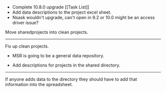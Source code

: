 - Complete 10.8.0 upgrade [[Task List]]
- Add data descriptions to the project excel sheet.
- Nsask wouldn't upgrade, can't open in 9.2 or 10.0 might be an access driver issue?

Move sharedprojects into clean projects.

---


Fix up clean projects.
- MSR is going to be a general data repository.

- Add descriptions for projects in the shared directory.

---


If anyone adds data to the directory they should have to add that information into the spreadsheet.